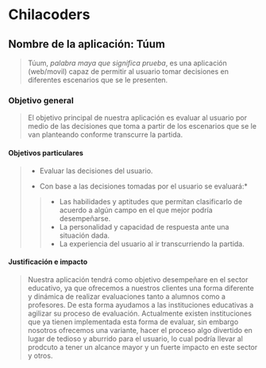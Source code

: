 # Chilacoders

## Nombre de la aplicación: Túum

> Túum, *palabra maya que significa prueba*, es una aplicación (web/movil) capaz de permitir al usuario tomar decisiones en diferentes escenarios que se le presenten. 

### Objetivo general

> El objetivo principal de nuestra aplicación es evaluar al usuario por medio de las decisiones que toma a partir de los escenarios
> que se le van planteando conforme transcurre la partida.

#### Objetivos particulares

> - Evaluar las decisiones del usuario.
> * Con base a las decisiones tomadas por el usuario se evaluará:*
>> - Las habilidades y aptitudes que permitan clasificarlo de acuerdo a algún campo en el que mejor podría desempeñarse.
>> - La personalidad y capacidad de respuesta ante una situación dada.
>> - La experiencia del usuario al ir transcurriendo la partida. 


#### Justificación e impacto 
> Nuestra aplicación tendrá como objetivo desempeñare en el sector educativo, ya que ofrecemos a nuestros clientes una forma diferente 
> y dinámica de realizar evaluaciones tanto a alumnos como a profesores. De esta forma ayudamos a las instituciones educativas a agilizar 
> su proceso de evaluación. 
> Actualmente existen instituciones que ya tienen implementada esta forma de evaluar, sin embargo nosotros ofrecemos una variante, hacer 
> el proceso algo divertido en lugar de tedioso y aburrido para el usuario, lo cual podría llevar al prodcuto a tener un alcance mayor y 
> un fuerte impacto en este sector y otros. 






